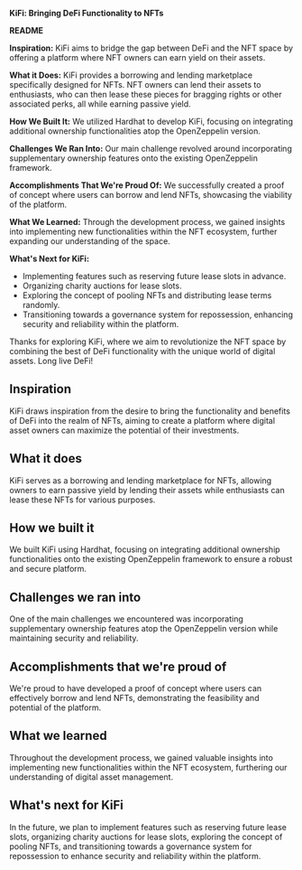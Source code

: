 **KiFi: Bringing DeFi Functionality to NFTs**

**README**

**Inspiration:**
KiFi aims to bridge the gap between DeFi and the NFT space by offering a platform where NFT owners can earn yield on their assets.

**What it Does:**
KiFi provides a borrowing and lending marketplace specifically designed for NFTs. NFT owners can lend their assets to enthusiasts, who can then lease these pieces for bragging rights or other associated perks, all while earning passive yield.

**How We Built It:**
We utilized Hardhat to develop KiFi, focusing on integrating additional ownership functionalities atop the OpenZeppelin version.

**Challenges We Ran Into:**
Our main challenge revolved around incorporating supplementary ownership features onto the existing OpenZeppelin framework.

**Accomplishments That We're Proud Of:**
We successfully created a proof of concept where users can borrow and lend NFTs, showcasing the viability of the platform.

**What We Learned:**
Through the development process, we gained insights into implementing new functionalities within the NFT ecosystem, further expanding our understanding of the space.

**What's Next for KiFi:**
- Implementing features such as reserving future lease slots in advance.
- Organizing charity auctions for lease slots.
- Exploring the concept of pooling NFTs and distributing lease terms randomly.
- Transitioning towards a governance system for repossession, enhancing security and reliability within the platform.

Thanks for exploring KiFi, where we aim to revolutionize the NFT space by combining the best of DeFi functionality with the unique world of digital assets. Long live DeFi!



## Inspiration
KiFi draws inspiration from the desire to bring the functionality and benefits of DeFi into the realm of NFTs, aiming to create a platform where digital asset owners can maximize the potential of their investments.

## What it does
KiFi serves as a borrowing and lending marketplace for NFTs, allowing owners to earn passive yield by lending their assets while enthusiasts can lease these NFTs for various purposes.

## How we built it
We built KiFi using Hardhat, focusing on integrating additional ownership functionalities onto the existing OpenZeppelin framework to ensure a robust and secure platform.

## Challenges we ran into
One of the main challenges we encountered was incorporating supplementary ownership features atop the OpenZeppelin version while maintaining security and reliability.

## Accomplishments that we're proud of
We're proud to have developed a proof of concept where users can effectively borrow and lend NFTs, demonstrating the feasibility and potential of the platform.

## What we learned
Throughout the development process, we gained valuable insights into implementing new functionalities within the NFT ecosystem, furthering our understanding of digital asset management.

## What's next for KiFi
In the future, we plan to implement features such as reserving future lease slots, organizing charity auctions for lease slots, exploring the concept of pooling NFTs, and transitioning towards a governance system for repossession to enhance security and reliability within the platform.